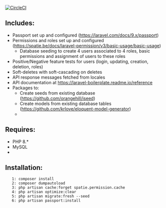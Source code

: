 [![CircleCI](https://dl.circleci.com/status-badge/img/gh/rooirampokker/laravel_boilerplate/tree/master.svg?style=svg)](https://dl.circleci.com/status-badge/redirect/gh/rooirampokker/laravel_boilerplate/tree/master)
## Includes:
- Passport set up and configured (https://laravel.com/docs/9.x/passport)
- Permissions and roles set up and configured (https://spatie.be/docs/laravel-permission/v3/basic-usage/basic-usage)
    - Database seeding to create 4 users associated to 4 roles, basic permissions and assignment of users to these roles
- Positive/Negative feature tests for users (login, updating, creation, deletion, roles)
- Soft-deletes with soft-cascading on deletes
- API response messages fetched from locales
- API documentation at https://laravel-boilerplate.readme.io/reference
- Packages to:
    - Create seeds from existing database (https://github.com/orangehill/iseed)
    - Create models from existing database tables (https://github.com/krlove/eloquent-model-generator)
    - 
## Requires:
- PHP 8.*
- MySQL
- 
## Installation:
```0: Create database if it doesn't exist already or ensure that it's empty if it does exist (drop tables, leave database intact)
   1: composer install
   2: composer dumpautoload
   3: php artisan cache:forget spatie.permission.cache
   4: php artisan optimize:clear
   5: php artisan migrate:fresh --seed
   6: php artisan passport:install
   ```
